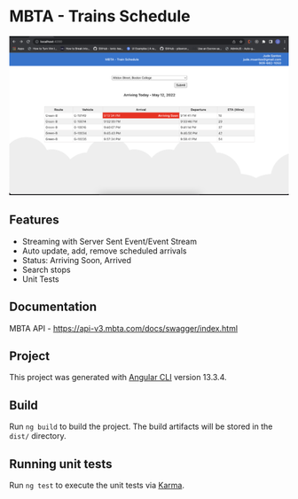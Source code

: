 
# MBTA - Trains Schedule

![Alt text](./src/assets/MBTA-App-img.png?raw=true "Title")

## Features

* Streaming with Server Sent Event/Event Stream
* Auto update, add, remove scheduled arrivals
* Status: Arriving Soon, Arrived
* Search stops
* Unit Tests

## Documentation
MBTA API - https://api-v3.mbta.com/docs/swagger/index.html
    
## Project
This project was generated with [Angular CLI](https://github.com/angular/angular-cli) version 13.3.4.

## Build

Run `ng build` to build the project. The build artifacts will be stored in the `dist/` directory.

## Running unit tests

Run `ng test` to execute the unit tests via [Karma](https://karma-runner.github.io).

